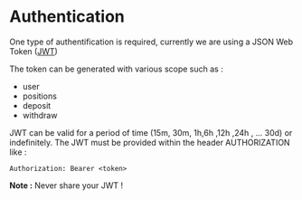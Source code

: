 # Authentication

One type of authentification is required, currently we are using a JSON Web Token ([JWT](https://jwt.io/))

The token can be generated with various scope such as :
- user
- positions
- deposit
- withdraw

JWT can be valid for a period of time (15m, 30m, 1h,6h ,12h ,24h , ... 30d) or indefinitely.
The JWT must be provided within the header AUTHORIZATION like :

`Authorization: Bearer <token>`

__Note :__ Never share your JWT !
